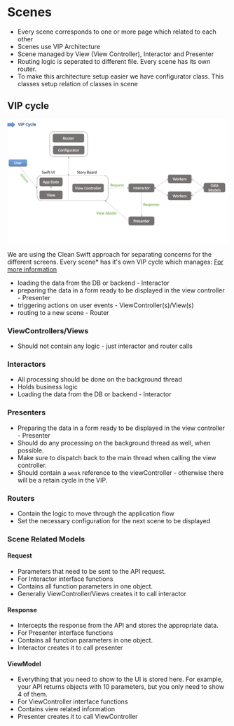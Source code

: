 #  Scenes

* Every scene corresponds to one or more page which related to each other
* Scenes use VIP Architecture
* Scene managed by View (View Controller), Interactor and Presenter
* Routing logic is seperated to different file. Every scene has its own router.
* To make this architecture setup easier we have configurator class. This classes setup relation of classes in scene


## VIP cycle

![VIP](../Resources/ReadmeResources/VIP_scene.png)

We are using the Clean Swift approach for separating concerns for the different screens. Every scene* has it's own VIP cycle which manages:
[For more information](https://hackernoon.com/introducing-clean-swift-architecture-vip-770a639ad7bf)

* loading the data from the DB or backend - Interactor
* preparing the data in a form ready to be displayed in the view controller - Presenter
* triggering actions on user events - ViewController(s)/View(s)
* routing to a new scene - Router



### ViewControllers/Views
* Should not contain any logic - just interactor and router calls

### Interactors
* All processing should be done on the background thread 
* Holds business logic
* Loading the data from the DB or backend - Interactor

### Presenters
* Preparing the data in a form ready to be displayed in the view controller - Presenter
* Should do any processing on the background thread as well, when possible.
* Make sure to dispatch back to the main thread when calling the view controller.
* Should contain a `weak` reference to the viewController - otherwise there will be a retain cycle in the VIP.

### Routers
* Contain the logic to move through the application flow
* Set the necessary configuration for the next scene to be displayed


### Scene Related Models 


#### Request
* Parameters that need to be sent to the API request.
* For Interactor interface functions
* Contains all function parameters in one object. 
* Generally ViewController/Views creates it to call interactor

#### Response 
* Intercepts the response from the API and stores the appropriate data.
* For Presenter interface functions
* Contains all function parameters in one object.
* Interactor creates it to call presenter

#### ViewModel
* Everything that you need to show to the UI is stored here. For example, your API returns objects with 10 parameters, but you only need to show 4 of them.
* For ViewController interface functions
* Contains view related information
* Presenter creates it to call ViewController


